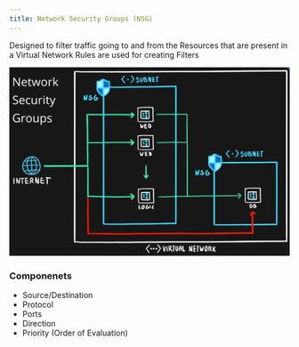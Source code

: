 ```yaml
---
title: Network Security Groups (NSG)
---
```


Designed to filter traffic going to and from the Resources that are present in a Virtual Network
Rules are used for creating Filters

![Network Security Groups|450](../images/network_security_groups.png)

### Componenets
* Source/Destination
* Protocol
* Ports
* Direction
* Priority (Order of Evaluation)